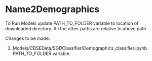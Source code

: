 # Name2Demographics


To Run Models update PATH_TO_FOLDER variable to location of downloaded directory. All the other paths are relative to above path

Changes to be made:
1. Models/CBSEData/SGDClassifier/Demographics_classifier.ipynb  PATH_TO_FOLDER variable.
